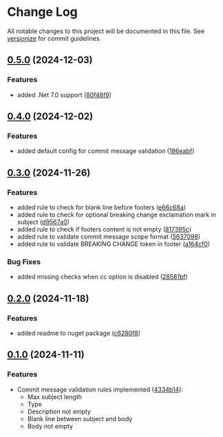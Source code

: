 # Change Log

All notable changes to this project will be documented in this file. See [versionize](https://github.com/versionize/versionize) for commit guidelines.

<a name="0.5.0"></a>
## [0.5.0](https://www.github.com/tomwis/CommitLint.Net/releases/tag/v0.5.0) (2024-12-03)

### Features

* added .Net 7.0 support ([80f48f9](https://www.github.com/tomwis/CommitLint.Net/commit/80f48f9ac4002cc2fe04670113dc2c53a1775c3d))

<a name="0.4.0"></a>
## [0.4.0](https://www.github.com/tomwis/CommitLint.Net/releases/tag/v0.4.0) (2024-12-02)

### Features

* added default config for commit message validation ([186eabf](https://www.github.com/tomwis/CommitLint.Net/commit/186eabfd8f2f2d7fa46c10cc331978141cacecc7))

<a name="0.3.0"></a>
## [0.3.0](https://www.github.com/tomwis/CommitLint.Net/releases/tag/v0.3.0) (2024-11-26)

### Features

* added rule to check for blank line before footers ([e66c68a](https://www.github.com/tomwis/CommitLint.Net/commit/e66c68a616f56d1427a36766a4f19eef3e105f68))
* added rule to check for optional breaking change exclamation mark in subject ([d9567a0](https://www.github.com/tomwis/CommitLint.Net/commit/d9567a08a6752228de72328e84e86cf643a69d6c))
* added rule to check if footers content is not empty ([817395c](https://www.github.com/tomwis/CommitLint.Net/commit/817395c39bd246df98492cfc1f01ea6b54184bab))
* added rule to validate commit message scope format ([5637098](https://www.github.com/tomwis/CommitLint.Net/commit/5637098e528a042f11b5b93223ac1f05bceb1c3a))
* added rule to validate BREAKING CHANGE token in footer ([a164cf0](https://www.github.com/tomwis/CommitLint.Net/commit/a164cf09c51ca4821fc4b7345437f5d1cf9cb8b7))

### Bug Fixes

* added missing checks when cc option is disabled ([28581bf](https://www.github.com/tomwis/CommitLint.Net/commit/28581bf3b92ce527310eb431313730176224b068))

<a name="0.2.0"></a>
## [0.2.0](https://www.github.com/tomwis/CommitLint.Net/releases/tag/v0.2.0) (2024-11-18)

### Features

* added readme to nuget package ([c6280f8](https://www.github.com/tomwis/CommitLint.Net/commit/c6280f8cd47305b8c35b1d292e18f9ed2c818039))

<a name="0.1.0"></a>
## [0.1.0](https://www.github.com/tomwis/CommitLint.Net/releases/tag/v0.1.0) (2024-11-11)

### Features

* Commit message validation rules implemented ([4334b14](https://www.github.com/tomwis/CommitLint.Net/commit/4334b1428f32fc999c5ce52978bb7b21971b7a7f)):
  - Max subject length
  - Type
  - Description not empty
  - Blank line between subject and body
  - Body not empty

